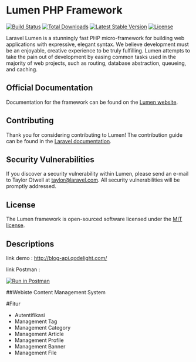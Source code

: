 # Lumen PHP Framework

[![Build Status](https://travis-ci.org/laravel/lumen-framework.svg)](https://travis-ci.org/laravel/lumen-framework)
[![Total Downloads](https://img.shields.io/packagist/dt/laravel/framework)](https://packagist.org/packages/laravel/lumen-framework)
[![Latest Stable Version](https://img.shields.io/packagist/v/laravel/framework)](https://packagist.org/packages/laravel/lumen-framework)
[![License](https://img.shields.io/packagist/l/laravel/framework)](https://packagist.org/packages/laravel/lumen-framework)

Laravel Lumen is a stunningly fast PHP micro-framework for building web applications with expressive, elegant syntax. We believe development must be an enjoyable, creative experience to be truly fulfilling. Lumen attempts to take the pain out of development by easing common tasks used in the majority of web projects, such as routing, database abstraction, queueing, and caching.

## Official Documentation

Documentation for the framework can be found on the [Lumen website](https://lumen.laravel.com/docs).

## Contributing

Thank you for considering contributing to Lumen! The contribution guide can be found in the [Laravel documentation](https://laravel.com/docs/contributions).

## Security Vulnerabilities

If you discover a security vulnerability within Lumen, please send an e-mail to Taylor Otwell at taylor@laravel.com. All security vulnerabilities will be promptly addressed.

## License

The Lumen framework is open-sourced software licensed under the [MIT license](https://opensource.org/licenses/MIT).


## Descriptions

link demo : http://blog-api.qodelight.com/


link Postman :


[![Run in Postman](https://run.pstmn.io/button.svg)](https://app.getpostman.com/run-collection/15516682-20fa5f76-30ae-452f-a6b7-63f1fb70e1ca?action=collection%2Ffork&collection-url=entityId%3D15516682-20fa5f76-30ae-452f-a6b7-63f1fb70e1ca%26entityType%3Dcollection%26workspaceId%3Dac26dbf3-c101-445d-89ed-1fff814d7bf5)


##Webiste Content Management System

#Fitur
- Autentifikasi
- Management Tag
- Management Category
- Management Article
- Management Profile
- Management Banner
- Management File




